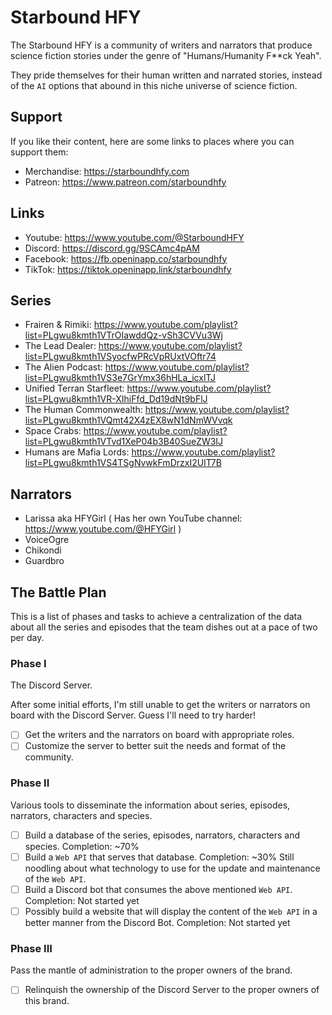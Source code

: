 # Starbound HFY

The Starbound HFY is a community of writers and narrators that produce science fiction stories under the genre of "Humans/Humanity F**ck Yeah".

They pride themselves for their human written and narrated stories, instead of the `AI` options that abound in this niche universe of science fiction.

## Support

If you like their content, here are some links to places where you can support them:

- Merchandise: https://starboundhfy.com
- Patreon: https://www.patreon.com/starboundhfy

## Links

- Youtube: https://www.youtube.com/@StarboundHFY
- Discord: https://discord.gg/9SCAmc4pAM
- Facebook: https://fb.openinapp.co/starboundhfy
- TikTok:  https://tiktok.openinapp.link/starboundhfy

## Series

- Frairen & Rimiki: https://www.youtube.com/playlist?list=PLgwu8kmth1VTrOIawddQz-vSh3CVVu3Wj
- The Lead Dealer: https://www.youtube.com/playlist?list=PLgwu8kmth1VSyocfwPRcVpRUxtVOftr74
- The Alien Podcast: https://www.youtube.com/playlist?list=PLgwu8kmth1VS3e7GrYmx36hHLa_icxlTJ
- Unified Terran Starfleet: https://www.youtube.com/playlist?list=PLgwu8kmth1VR-XIhiFfd_Dd19dNt9bFlJ
- The Human Commonwealth: https://www.youtube.com/playlist?list=PLgwu8kmth1VQmt42X4zEX8wN1dNmWVvqk
- Space Crabs: https://www.youtube.com/playlist?list=PLgwu8kmth1VTvd1XeP04b3B40SueZW3IJ
- Humans are Mafia Lords: https://www.youtube.com/playlist?list=PLgwu8kmth1VS4TSgNvwkFmDrzxI2UIT7B

## Narrators

- Larissa aka HFYGirl ( Has her own YouTube channel: https://www.youtube.com/@HFYGirl )
- VoiceOgre
- Chikondi
- Guardbro

## The Battle Plan

This is a list of phases and tasks to achieve a centralization of the data about all the series and episodes that the team dishes out at a pace of two per day.

### Phase I

The Discord Server.

After some initial efforts, I'm still unable to get the writers or narrators on board with the Discord Server. Guess I'll need to try harder!

- [ ] Get the writers and the narrators on board with appropriate roles.
- [ ] Customize the server to better suit the needs and format of the community.

### Phase II

Various tools to disseminate the information about series, episodes, narrators, characters and species.

- [ ] Build a database of the series, episodes, narrators, characters and species. Completion: ~70%
- [ ] Build a `Web API` that serves that database. Completion: ~30%
  Still noodling about what technology to use for the update and maintenance of the `Web API`.
- [ ] Build a Discord bot that consumes the above mentioned `Web API`. Completion: Not started yet
- [ ] Possibly build a website that will display the content of the `Web API` in a better manner from the Discord Bot. Completion: Not started yet

### Phase III

Pass the mantle of administration to the proper owners of the brand.

- [ ] Relinquish the ownership of the Discord Server to the proper owners of this brand.